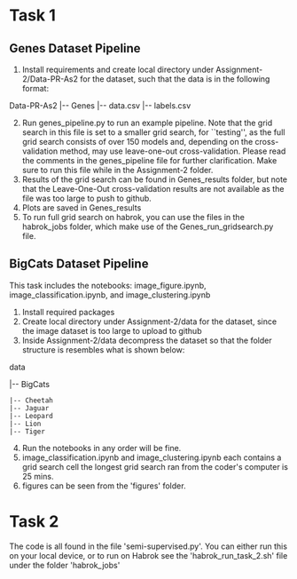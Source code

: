 
# Task 1

## Genes Dataset Pipeline
1. Install requirements and create local directory under Assignment-2/Data-PR-As2 for the dataset, such that the data is in the following format:

Data-PR-As2
|-- Genes
    |-- data.csv
    |-- labels.csv

2. Run genes_pipeline.py to run an example pipeline. Note that the grid search in this file is set to a smaller grid search, for ``testing'', as the full grid search consists of over 150 models and, depending on the cross-validation method, may use leave-one-out cross-validation. Please read the comments in the genes_pipeline file for further clarification. Make sure to run this file while in the Assignment-2 folder.
3. Results of the grid search can be found in Genes_results folder, but note that the Leave-One-Out cross-validation results are not available as the file was too large to push to github.
4. Plots are saved in Genes_results
5. To run full grid search on habrok, you can use the files in the habrok_jobs folder, which make use of the Genes_run_gridsearch.py file.

## BigCats Dataset Pipeline
This task includes the notebooks: image_figure.ipynb, image_classification.ipynb, and image_clustering.ipynb
1. Install required packages
2. Create local directory under Assignment-2/data for the dataset, since the image dataset is too large to upload to github 
3. Inside Assignment-2/data decompress the dataset so that the folder structure is resembles what is shown below: 

data

|-- BigCats

    |-- Cheetah
    |-- Jaguar
    |-- Leopard
    |-- Lion
    |-- Tiger

4. Run the notebooks in any order will be fine. 
5. image_classification.ipynb and image_clustering.ipynb each contains a grid search cell the longest grid search ran from the coder's computer is 25 mins. 
6. figures can be seen from the 'figures' folder. 
 
# Task 2

The code is all found in the file 'semi-supervised.py'. You can either run this on your local device, or to run on Habrok see the 'habrok_run_task_2.sh' file under the folder 'habrok_jobs'

